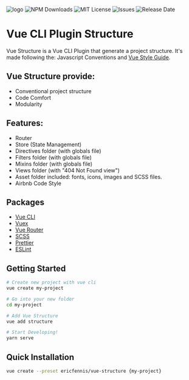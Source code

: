 ![logo](https://ericfennis.github.io/vue-cli-plugin-structure/logo.svg)
![NPM Downloads](https://img.shields.io/npm/dw/vue-cli-plugin-structure.svg?style=popout)
![MIT License](https://img.shields.io/github/license/ericfennis/vue-cli-plugin-structure.svg?style=popout)
![Issues](https://img.shields.io/github/issues/ericfennis/vue-cli-plugin-structure.svg?style=popout)
![Release Date](https://img.shields.io/github/release-date/ericfennis/vue-cli-plugin-structure.svg?label=Last%20Release&style=popout)

# Vue CLI Plugin Structure

Vue Structure is a Vue CLI Plugin that generate a project structure. It's made following the: Javascript Conventions and [Vue Style Guide](https://vuejs.org/v2/style-guide/).

## Vue Structure provide:

* Conventional project structure
* Code Comfort
* Modularity

## Features:

* Router
* Store (State Management)
* Directives folder (with globals file)
* Filters folder (with globals file)
* Mixins folder (with globals file)
* Views folder (with "404 Not Found view")
* Asset folder included: fonts, icons, images and SCSS files.
* Airbnb Code Style

## Packages

* [Vue CLI](https://cli.vuejs.org/)
* [Vuex](https://github.com/vuejs/vuex)
* [Vue Router](https://github.com/vuejs/vue-router)
* [SCSS](https://github.com/sass/sass)
* [Prettier](https://prettier.io/)
* [ESLint](https://eslint.org/)

## Getting Started

```bash
# Create new project with vue cli
vue create my-project
```

```bash
# Go into your new folder
cd my-project
```

```bash
# Add Vue Structure
vue add structure
```

```bash
# Start Developing!
yarn serve
```

## Quick Installation

``` sh
vue create --preset ericfennis/vue-structure {my-project}
```